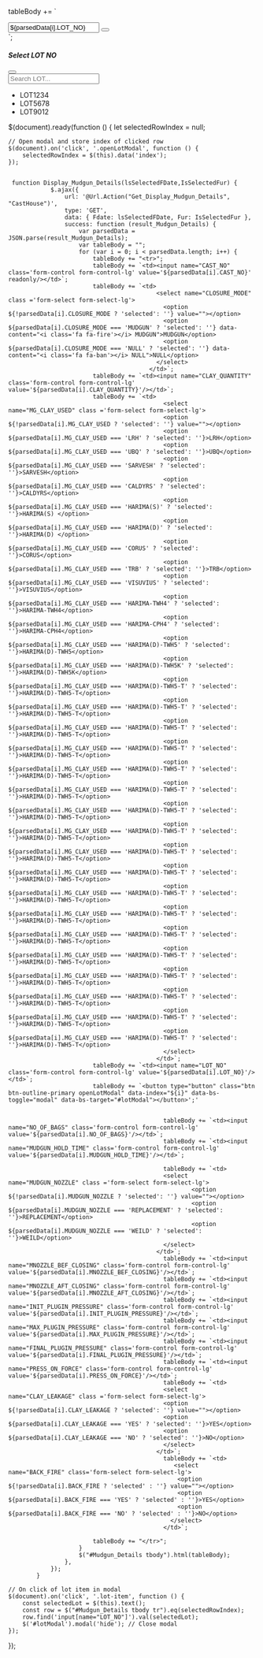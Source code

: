 tableBody += `<td>
  <div class="input-group">
    <input name="LOT_NO" class='form-control form-control-lg' value='${parsedData[i].LOT_NO}'/>
    <button type="button" class="btn btn-outline-primary openLotModal" data-index="${i}" data-bs-toggle="modal" data-bs-target="#lotModal">
      <i class="fa fa-search"></i>
    </button>
  </div>
</td>`;

<!-- LOT Modal -->
<div class="modal fade" id="lotModal" tabindex="-1" aria-labelledby="lotModalLabel" aria-hidden="true">
  <div class="modal-dialog modal-dialog-centered">
    <div class="modal-content">
      <div class="modal-header">
        <h5 class="modal-title" id="lotModalLabel">Select LOT NO</h5>
        <button type="button" class="btn-close" data-bs-dismiss="modal" aria-label="Close"></button>
      </div>
      <div class="modal-body">
        <!-- You can add a list of LOTs or a search box here -->
        <input type="text" class="form-control mb-2" placeholder="Search LOT...">
        <ul class="list-group">
          <li class="list-group-item lot-item">LOT1234</li>
          <li class="list-group-item lot-item">LOT5678</li>
          <li class="list-group-item lot-item">LOT9012</li>
        </ul>
      </div>
    </div>
  </div>
</div>

$(document).ready(function () {
    let selectedRowIndex = null;

    // Open modal and store index of clicked row
    $(document).on('click', '.openLotModal', function () {
        selectedRowIndex = $(this).data('index');
    });


     function Display_Mudgun_Details(lsSelectedFDate,IsSelectedFur) {
                $.ajax({
                    url: '@Url.Action("Get_Display_Mudgun_Details", "CastHouse")',
                    type: 'GET',
                    data: { Fdate: lsSelectedFDate, Fur: IsSelectedFur },
                    success: function (result_Mudgun_Details) {
                        var parsedData = JSON.parse(result_Mudgun_Details);
                        var tableBody = "";
                        for (var i = 0; i < parsedData.length; i++) {
                            tableBody += "<tr>";
                            tableBody += `<td><input name="CAST_NO" class='form-control form-control-lg' value='${parsedData[i].CAST_NO}' readonly/></td>`;                            
                            tableBody += `<td>
                                              <select name="CLOSURE_MODE" class ='form-select form-select-lg'>
                                                <option ${!parsedData[i].CLOSURE_MODE ? 'selected': ''} value=""></option>
                                                <option ${parsedData[i].CLOSURE_MODE === 'MUDGUN' ? 'selected': ''} data-content="<i class='fa fa-fire'></i> MUDGUN">MUDGUN</option>
                                                <option ${parsedData[i].CLOSURE_MODE === 'NULL' ? 'selected': ''} data-content="<i class='fa fa-ban'></i> NULL">NULL</option>
                                              </select>
                                            </td>`;
                            tableBody += `<td><input name="CLAY_QUANTITY" class='form-control form-control-lg' value='${parsedData[i].CLAY_QUANTITY}'/></td>`;
                            tableBody += `<td>
                                                <select name="MG_CLAY_USED" class ='form-select form-select-lg'>
                                                <option ${!parsedData[i].MG_CLAY_USED ? 'selected': ''} value=""></option>
                                                <option ${parsedData[i].MG_CLAY_USED === 'LRH' ? 'selected': ''}>LRH</option>
                                                <option ${parsedData[i].MG_CLAY_USED === 'UBQ' ? 'selected': ''}>UBQ</option>
                                                <option ${parsedData[i].MG_CLAY_USED === 'SARVESH' ? 'selected': ''}>SARVESH</option>
                                                <option ${parsedData[i].MG_CLAY_USED === 'CALDYRS' ? 'selected': ''}>CALDYRS</option>
                                                <option ${parsedData[i].MG_CLAY_USED === 'HARIMA(S)' ? 'selected': ''}>HARIMA(S) </option>
                                                <option ${parsedData[i].MG_CLAY_USED === 'HARIMA(D)' ? 'selected': ''}>HARIMA(D) </option>
                                                <option ${parsedData[i].MG_CLAY_USED === 'CORUS' ? 'selected': ''}>CORUS</option>
                                                <option ${parsedData[i].MG_CLAY_USED === 'TRB' ? 'selected': ''}>TRB</option>
                                                <option ${parsedData[i].MG_CLAY_USED === 'VISUVIUS' ? 'selected': ''}>VISUVIUS</option>
                                                <option ${parsedData[i].MG_CLAY_USED === 'HARIMA-TWH4' ? 'selected': ''}>HARIMA-TWH4</option>
                                                <option ${parsedData[i].MG_CLAY_USED === 'HARIMA-CPH4' ? 'selected': ''}>HARIMA-CPH4</option>
                                                <option ${parsedData[i].MG_CLAY_USED === 'HARIMA(D)-TWH5' ? 'selected': ''}>HARIMA(D)-TWH5</option>
                                                <option ${parsedData[i].MG_CLAY_USED === 'HARIMA(D)-TWH5K' ? 'selected': ''}>HARIMA(D)-TWH5K</option>
                                                <option ${parsedData[i].MG_CLAY_USED === 'HARIMA(D)-TWH5-T' ? 'selected': ''}>HARIMA(D)-TWH5-T</option>
                                                <option ${parsedData[i].MG_CLAY_USED === 'HARIMA(D)-TWH5-T' ? 'selected': ''}>HARIMA(D)-TWH5-T</option>
                                                <option ${parsedData[i].MG_CLAY_USED === 'HARIMA(D)-TWH5-T' ? 'selected': ''}>HARIMA(D)-TWH5-T</option>
                                                <option ${parsedData[i].MG_CLAY_USED === 'HARIMA(D)-TWH5-T' ? 'selected': ''}>HARIMA(D)-TWH5-T</option>
                                                <option ${parsedData[i].MG_CLAY_USED === 'HARIMA(D)-TWH5-T' ? 'selected': ''}>HARIMA(D)-TWH5-T</option>
                                                <option ${parsedData[i].MG_CLAY_USED === 'HARIMA(D)-TWH5-T' ? 'selected': ''}>HARIMA(D)-TWH5-T</option>
                                                <option ${parsedData[i].MG_CLAY_USED === 'HARIMA(D)-TWH5-T' ? 'selected': ''}>HARIMA(D)-TWH5-T</option>
                                                <option ${parsedData[i].MG_CLAY_USED === 'HARIMA(D)-TWH5-T' ? 'selected': ''}>HARIMA(D)-TWH5-T</option>
                                                <option ${parsedData[i].MG_CLAY_USED === 'HARIMA(D)-TWH5-T' ? 'selected': ''}>HARIMA(D)-TWH5-T</option>
                                                <option ${parsedData[i].MG_CLAY_USED === 'HARIMA(D)-TWH5-T' ? 'selected': ''}>HARIMA(D)-TWH5-T</option>
                                                <option ${parsedData[i].MG_CLAY_USED === 'HARIMA(D)-TWH5-T' ? 'selected': ''}>HARIMA(D)-TWH5-T</option>
                                                <option ${parsedData[i].MG_CLAY_USED === 'HARIMA(D)-TWH5-T' ? 'selected': ''}>HARIMA(D)-TWH5-T</option>
                                                <option ${parsedData[i].MG_CLAY_USED === 'HARIMA(D)-TWH5-T' ? 'selected': ''}>HARIMA(D)-TWH5-T</option>
                                                <option ${parsedData[i].MG_CLAY_USED === 'HARIMA(D)-TWH5-T' ? 'selected': ''}>HARIMA(D)-TWH5-T</option>
                                                <option ${parsedData[i].MG_CLAY_USED === 'HARIMA(D)-TWH5-T' ? 'selected': ''}>HARIMA(D)-TWH5-T</option>
                                                <option ${parsedData[i].MG_CLAY_USED === 'HARIMA(D)-TWH5-T' ? 'selected': ''}>HARIMA(D)-TWH5-T</option>
                                                <option ${parsedData[i].MG_CLAY_USED === 'HARIMA(D)-TWH5-T' ? 'selected': ''}>HARIMA(D)-TWH5-T</option>
                                                <option ${parsedData[i].MG_CLAY_USED === 'HARIMA(D)-TWH5-T' ? 'selected': ''}>HARIMA(D)-TWH5-T</option>
                                                </select>
                                              </td>`;
                            tableBody += `<td><input name="LOT_NO" class='form-control form-control-lg' value='${parsedData[i].LOT_NO}'/></td>`;
                            tableBody += `<button type="button" class="btn btn-outline-primary openLotModal" data-index="${i}" data-bs-toggle="modal" data-bs-target="#lotModal"></button>';'                               
    

                                                tableBody += `<td><input name="NO_OF_BAGS" class='form-control form-control-lg' value='${parsedData[i].NO_OF_BAGS}'/></td>`;
                                                tableBody += `<td><input name="MUDGUN_HOLD_TIME" class='form-control form-control-lg' value='${parsedData[i].MUDGUN_HOLD_TIME}'/></td>`;

                                                tableBody += `<td>
                                                <select name="MUDGUN_NOZZLE" class ='form-select form-select-lg'>
                                                        <option ${!parsedData[i].MUDGUN_NOZZLE ? 'selected': ''} value=""></option>
                                                        <option ${parsedData[i].MUDGUN_NOZZLE === 'REPLACEMENT' ? 'selected': ''}>REPLACEMENT</option>
                                                        <option ${parsedData[i].MUDGUN_NOZZLE === 'WEILD' ? 'selected': ''}>WEILD</option>
                                                </select>
                                              </td>`;                                               
                                                tableBody += `<td><input name="MNOZZLE_BEF_CLOSING" class='form-control form-control-lg' value='${parsedData[i].MNOZZLE_BEF_CLOSING}'/></td>`;
                                                tableBody += `<td><input name="MNOZZLE_AFT_CLOSING" class='form-control form-control-lg' value='${parsedData[i].MNOZZLE_AFT_CLOSING}'/></td>`;
                                                tableBody += `<td><input name="INIT_PLUGIN_PRESSURE" class='form-control form-control-lg' value='${parsedData[i].INIT_PLUGIN_PRESSURE}'/></td>`;
                                                tableBody += `<td><input name="MAX_PLUGIN_PRESSURE" class='form-control form-control-lg' value='${parsedData[i].MAX_PLUGIN_PRESSURE}'/></td>`;
                                                tableBody += `<td><input name="FINAL_PLUGIN_PRESSURE" class='form-control form-control-lg' value='${parsedData[i].FINAL_PLUGIN_PRESSURE}'/></td>`;
                                                tableBody += `<td><input name="PRESS_ON_FORCE" class='form-control form-control-lg' value='${parsedData[i].PRESS_ON_FORCE}'/></td>`;
                                                tableBody += `<td>
                                                <select name="CLAY_LEAKAGE" class ='form-select form-select-lg'>
                                                <option ${!parsedData[i].CLAY_LEAKAGE ? 'selected': ''} value=""></option>
                                                <option ${parsedData[i].CLAY_LEAKAGE === 'YES' ? 'selected': ''}>YES</option>
                                                <option ${parsedData[i].CLAY_LEAKAGE === 'NO' ? 'selected': ''}>NO</option>
                                                </select>
                                              </td>`;
                                                tableBody += `<td>
                                                   <select name="BACK_FIRE" class='form-select form-select-lg'>
                                                    <option ${!parsedData[i].BACK_FIRE ? 'selected' : ''} value=""></option>
                                                    <option ${parsedData[i].BACK_FIRE === 'YES' ? 'selected' : ''}>YES</option>
                                                    <option ${parsedData[i].BACK_FIRE === 'NO' ? 'selected' : ''}>NO</option>
                                                  </select>
                                                </td>`;

                            tableBody += "</tr>";
                        }
                        $("#Mudgun_Details tbody").html(tableBody);
                    },
                });
            }

    // On click of lot item in modal
    $(document).on('click', '.lot-item', function () {
        const selectedLot = $(this).text();
        const row = $("#Mudgun_Details tbody tr").eq(selectedRowIndex);
        row.find('input[name="LOT_NO"]').val(selectedLot);
        $('#lotModal').modal('hide'); // Close modal
    });
});
